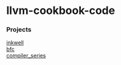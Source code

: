 # llvm-cookbook-code
 
### Projects
[inkwell](https://github.com/TheDan64/inkwell)  
[bfc](https://github.com/Wilfred/bfc)  
[compiler_series](https://github.com/bisqwit/compiler_series)  